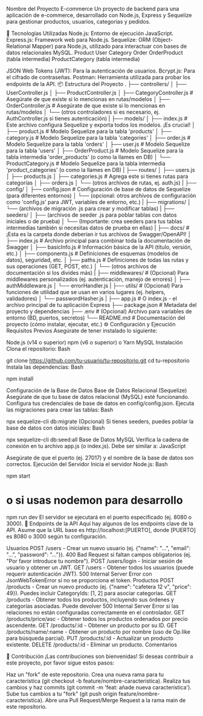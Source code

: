 Nombre del Proyecto E-commerce
Un proyecto de backend para una aplicación de e-commerce, desarrollado con Node.js, Express y Sequelize para gestionar productos, usuarios, categorías y pedidos.

🚀 Tecnologías Utilizadas
Node.js: Entorno de ejecución JavaScript.
Express.js: Framework web para Node.js.
Sequelize: ORM (Object-Relational Mapper) para Node.js, utilizado para interactuar con bases de datos relacionales MySQL.
Product
User
Category
Order
OrderProduct (tabla intermedia)
ProductCategory (tabla intermedia)

JSON Web Tokens (JWT): Para la autenticación de usuarios.
Bcrypt.js: Para el cifrado de contraseñas.
Postman: Herramienta utilizada para probar los endpoints de la API.
📦 Estructura del Proyecto
.
├── controllers/
│   ├── UserController.js
│   ├── ProductController.js
│   ├── CategoryController.js   # Asegúrate de que existe si lo mencionas en rutas/modelos
│   ├── OrderController.js      # Asegúrate de que existe si lo mencionas en rutas/modelos
│   └── (otros controladores si es necesario, ej. AuthController.js si tienes autenticación)
|
├── models/
│   ├── index.js                # Este archivo configura Sequelize y exporta todos los modelos. ¡Es crucial!
│   ├── product.js              # Modelo Sequelize para la tabla 'products'
│   ├── category.js             # Modelo Sequelize para la tabla 'categories'
│   ├── order.js                # Modelo Sequelize para la tabla 'orders'
│   ├── user.js                 # Modelo Sequelize para la tabla 'users'
│   ├── OrderProduct.js         # Modelo Sequelize para la tabla intermedia 'order_products' (o como la llames en DB)
│   └── ProductCategory.js      # Modelo Sequelize para la tabla intermedia 'product_categories' (o como la llames en DB)
|
├── routes/
│   ├── users.js
│   ├── products.js
│   ├── categories.js           # Agrega este si tienes rutas para categorías
│   ├── orders.js
│   └── (otros archivos de rutas, ej. auth.js)
|
├── config/
│   ├── config.json             # Configuración de base de datos de Sequelize (para diferentes entornos)
│   └── (opcional: otros archivos de configuración como 'config.js' para JWT, variables de entorno, etc.)
|
├── migrations/
│   └── (archivos de migración .js para crear y modificar tablas)
|
├── seeders/
│   ├── (archivos de seeder .js para poblar tablas con datos iniciales o de prueba)
│   └── (Importante: crea seeders para tus tablas intermedias también si necesitas datos de prueba en ellas)
|
├── docs/                       # ¡Esta es la carpeta donde deberían ir tus archivos de Swagger/OpenAPI!
│   ├── index.js                # Archivo principal para combinar toda la documentación de Swagger
│   ├── basicInfo.js            # Información básica de la API (título, versión, etc.)
│   ├── components.js           # Definiciones de esquemas (modelos de datos), seguridad, etc.
│   ├── paths.js                # Definiciones de todas las rutas y sus operaciones (GET, POST, etc.)
│   └── (otros archivos de documentación si los divides más)
|
├── middlewares/                # (Opcional) Para middlewares personalizados (ej. autenticación, manejo de errores)
│   ├── authMiddleware.js
│   └── errorHandler.js
|
├── utils/                      # (Opcional) Para funciones de utilidad que se usan en varios lugares (ej. helpers, validadores)
│   └── passwordHasher.js
|
├── app.js                      # O index.js - el archivo principal de tu aplicación Express
├── package.json                # Metadata del proyecto y dependencias
├── .env                        # (Opcional) Archivo para variables de entorno (BD, puertos, secretos)
└── README.md                   # Documentación del proyecto (cómo instalar, ejecutar, etc.)
⚙️ Configuración y Ejecución
Requisitos Previos
Asegúrate de tener instalado lo siguiente:

Node.js (v14 o superior)
npm (v6 o superior) o Yarn
MySQL
Instalación
Clona el repositorio:
Bash

git clone https://github.com/tu-usuario/tu-repositorio.git
cd tu-repositorio
Instala las dependencias:
Bash

npm install

Configuración de la Base de Datos
Base de Datos Relacional (Sequelize)
Asegúrate de que tu base de datos relacional (MySQL) esté funcionando.
Configura tus credenciales de base de datos en config/config.json.
Ejecuta las migraciones para crear las tablas:
Bash

npx sequelize-cli db:migrate
(Opcional) Si tienes seeders, puedes poblar la base de datos con datos iniciales:
Bash

npx sequelize-cli db:seed:all
Base de Datos MySQL 
Verifica la cadena de conexión en tu archivo app.js (o index.js). Debe ser similar a:
JavaScript


Asegúrate de que el puerto (ej. 27017) y el nombre de la base de datos son correctos.
Ejecución del Servidor
Inicia el servidor Node.js:
Bash

npm start
# o si usas nodemon para desarrollo
npm run dev
El servidor se ejecutará en el puerto especificado (ej. 8080 o 3000).
🧪 Endpoints de la API
Aquí hay algunos de los endpoints clave de la API. Asume que la URL base es http://localhost:[PUERTO], donde [PUERTO] es 8080 o 3000 según tu configuración.

Usuarios
POST /users - Crear un nuevo usuario (ej. {"name": "...", "email": "...", "password": "..."}).
400 Bad Request si faltan campos obligatorios (ej. "Por favor introduce tu nombre").
POST /users/login - Iniciar sesión de usuario y obtener un JWT.
GET /users - Obtener todos los usuarios (puede requerir autenticación JWT).
500 Internal Server Error con JsonWebTokenError si no se proporciona el token.
Productos
POST /products - Crear un nuevo producto (ej. {"name": "cafetera 12 v", "price": 49}). Puedes incluir CategoryIds: [1, 2] para asociar categorías.
GET /products - Obtener todos los productos, incluyendo sus órdenes y categorías asociadas.
Puede devolver 500 Internal Server Error si las relaciones no están configuradas correctamente en el controlador.
GET /products/price/asc - Obtener todos los productos ordenados por precio ascendente.
GET /products/:id - Obtener un producto por su ID.
GET /products/name/:name - Obtener un producto por nombre (uso de Op.like para búsqueda parcial).
PUT /products/:id - Actualizar un producto existente.
DELETE /products/:id - Eliminar un producto.
Comentarios



🤝 Contribución
¡Las contribuciones son bienvenidas! Si deseas contribuir a este proyecto, por favor sigue estos pasos:

Haz un "fork" de este repositorio.
Crea una nueva rama para tu característica (git checkout -b feature/nombre-caracteristica).
Realiza tus cambios y haz commits (git commit -m 'feat: añade nueva característica').
Sube tus cambios a tu "fork" (git push origin feature/nombre-caracteristica).
Abre una Pull Request/Merge Request a la rama main de este repositorio.








